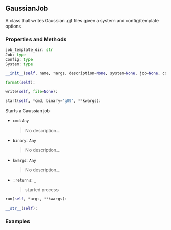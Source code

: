 ## <a id="McUtils.GaussianInterface.GaussianJob.GaussianJob">GaussianJob</a>
A class that writes Gaussian .gjf files given a system and config/template options

### Properties and Methods
```python
job_template_dir: str
Job: type
Config: type
System: type
```
```python
__init__(self, name, *args, description=None, system=None, job=None, config=None, template='Template.gjf', file=None): 
```

```python
format(self): 
```

```python
write(self, file=None): 
```

```python
start(self, *cmd, binary='g09', **kwargs): 
```
Starts a Gaussian job
- `cmd`: `Any`
    >No description...
- `binary`: `Any`
    >No description...
- `kwargs`: `Any`
    >No description...
- `:returns`: `_`
    >started process

```python
run(self, *args, **kwargs): 
```

```python
__str__(self): 
```

### Examples
